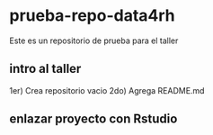 # prueba-repo-data4rh
Este es un repositorio de prueba para el taller 

## intro al taller

1er) Crea repositorio vacio
2do) Agrega README.md

## enlazar proyecto con Rstudio 

